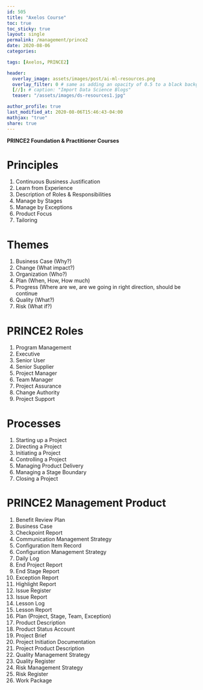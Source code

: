 ```yaml
---
id: 505    
title: "Axelos Course"
toc: true
toc_sticky: true
layout: single
permalink: /management/prince2
date: 2020-08-06
categories:

tags: [Axelos, PRINCE2]

header:
  overlay_image: assets/images/post/ai-ml-resources.png
  overlay_filter: 0 # same as adding an opacity of 0.5 to a black background
  [//]: # caption: "Import Data Science Blogs"
  teaser: "/assets/images/ds-resources1.jpg"

author_profile: true
last_modified_at: 2020-08-06T15:46:43-04:00
mathjax: "true"
share: true
---
```


**PRINCE2 Foundation & Practitioner Courses**

# Principles
1. Continuous Business Justification
1. Learn from Experience
1. Description of Roles & Responsibilities
1. Manage by Stages
1. Manage by Exceptions
1. Product Focus
1. Tailoring

# Themes
1. Business Case (Why?)
1. Change (What impact?)
1. Organization (Who?)
1. Plan (When, How, How much)
1. Progress (Where are we, are we going in right direction, should be continue
1. Quality (What?)
1. Risk (What if?)

# PRINCE2 Roles
1. Program Management
1. Executive
1. Senior User
1. Senior Supplier
1. Project Manager
1. Team Manager
1. Project Assurance
1. Change Authority
1. Project Support

# Processes
1. Starting up a Project
1. Directing a Project
1. Initiating a Project
1. Controlling a Project
1. Managing Product Delivery
1. Managing a Stage Boundary
1. Closing a Project

# PRINCE2 Management Product
1. Benefit Review Plan
1. Business Case
1. Checkpoint Report
1. Communication Management Strategy
1. Configuration Item Record
1. Configuration Management Strategy
1. Daily Log
1. End Project Report
1. End Stage Report
1. Exception Report
1. Highlight Report
1. Issue Register
1. Issue Report
1. Lesson Log
1. Lesson Report
1. Plan (Project, Stage, Team, Exception)
1. Product Description
1. Product Status Account
1. Project Brief
1. Project Initiation Documentation
1. Project Product Description
1. Quality Management Strategy
1. Quality Register
1. Risk Management Strategy
1. Risk Register
1. Work Package